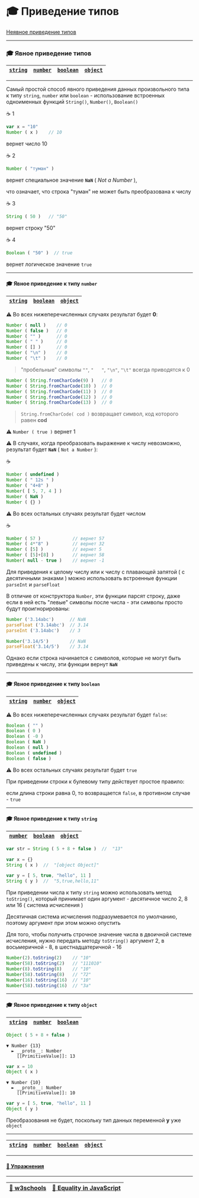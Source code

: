 # :mortar_board: Приведение типов

[Неявное приведение типов](Implicit-type-conversion)

***

### :mortar_board: Явное приведение типов

| [`string`](#string) | [`number`](#number) | [`boolean`](#boolean) | [`object`](#object) |
|-|-|-|-|

***

Самый простой способ явного приведения данных произвольного типа к типу `string`, `number` или `boolean` - 
использование встроенных одноименных функций `String()`,  `Number()`,  `Boolean()`

:coffee: 1

```javascript
var x = "10"
Number ( x )    // 10
```

вернет число 10

:coffee: 2

```javascript
Number ( "туман" )
```

вернет специальное значение  **`NaN`** ( _Not  a  Number_ ), 

что означает, что строка "туман" не может быть преобразована к числу

:coffee: 3

```javascript
String ( 50 )   // "50"
```

вернет строку "50"

:coffee: 4

```javascript
Boolean ( "50" )  // true
```

вернет логическое значение  `true`

***

<a name="number"></a>
#### :mortar_board: Явное приведение к типу `number`

| [`string`](#string) | [`boolean`](#boolean) | [`object`](#object) |
|-|-|-|

:warning: Во всех нижеперечисленных случаях результат будет **0**:

```javascript
Number ( null )    // 0
Number ( false )   // 0
Number ( "" )      // 0
Number ( " " )     // 0
Number ( [] )      // 0
Number ( "\n" )    // 0
Number ( "\t" )    // 0
```

> "пробельные" символы `""`, `"   "`, `"\n"`, `"\t"` всегда приводятся к 0

```javascript 
Number ( String.fromCharCode(9) )   // 0
Number ( String.fromCharCode(10) )  // 0
Number ( String.fromCharCode(11) )  // 0
Number ( String.fromCharCode(12) )  // 0
Number ( String.fromCharCode(13) )  // 0
```

> `String.fromCharCode( cod )` возвращает символ, код которого равен **cod**

:warning: `Number ( true )`  вернет 1

:warning: В случаях, когда преобразовать выражение к числу невозможно, результат будет  **`NaN`** ( `Not a Number` ):

:coffee:

```javascript
Number ( undefined )
Number ( " 12s " )
Number ( "4+8" )
Number( [ 5, 7, 4 ] )
Number ( NaN )
Number ( {} )
```

:warning:  Во всех остальных случаях результат будет  числом

:coffee:

```javascript
Number ( 57 )            // вернет 57
Number ( 4*"8" )         // вернет 32
Number ( [5] )           // вернет 5
Number ( [5]+[8] )       // вернет 58
Number( null - true )    // вернет -1
```

Для приведения к целому числу или к числу с плавающей запятой ( с десятичными знаками ) можно использовать встроенные функции `parseInt` и `parseFloat`

В отличие от конструктора `Number`, эти функции парсят строку, даже если в ней есть "левые" символы после числа - эти символы просто будут проигнорированы:

```javascript
Number ('3.14abc')      // NaN
parseFloat ('3.14abc')  // 3.14
parseInt ('3.14abc')    // 3

Number('3.14/5')        // NaN
parseFloat('3.14/5')    // 3.14
```

Однако если строка начинается с символов, которые не могут быть приведены к числу, эти функции вернут **`NaN`**

***

<a name="boolean"></a>
#### :mortar_board: Явное приведение к типу `boolean`

| [`string`](#string) | [`number`](#number) | [`object`](#object) |
|-|-|-|

:warning: Во всех нижеперечисленных случаях результат будет  `false`:

```javascript
Boolean ( "" ) 
Boolean ( 0 )     
Boolean ( -0 )  
Boolean ( NaN ) 
Boolean ( null )
Boolean ( undefined )
Boolean ( false ) 
```

:warning: Во всех остальных случаях результат будет  `true`

При приведении строки к булевому типу действует простое правило: 

если длина строки равна 0, то возвращается `false`, в противном случае - `true`

***

<a name="string"></a>
#### :mortar_board: Явное приведение к типу `string`

| [`number`](#number) | [`boolean`](#boolean) | [`object`](#object) |
|-|-|-|

```javascript
var str = String ( 5 + 8 + false )  //  "13"

var x = {}
String ( x )  //  "[object Object]"

var y = [ 5, true, "hello", 11 ]
String ( y )  //  "5,true,hello,11"
```

При приведении числа к типу `string` можно использовать метод `toString()`, который принимает один аргумент - десятичное число 2, 8 или 16 ( система исчисления )

Десятичная система исчисления подразумевается по умолчанию, поэтому аргумент при этом можно опустить

Для того, чтобы получить строчное значение числа в двоичной системе исчисления, нужно передать методу `toString()` аргумент 2, в восьмеричной - 8, в шестнадцатеричной - 16

```javascript
Number(2).toString(2)    // "10"
Number(58).toString(2)   // "111010"
Number(8).toString(8)    // "10"
Number(58).toString(8)   // "72"
Number(16).toString(16)  // "10"
Number(58).toString(16)  // "3a"
```

***

<a name="object"></a>
#### :mortar_board: Явное приведение к типу `object`

| [`string`](#string) | [`number`](#number) | [`boolean`](#boolean) |
|-|-|-|

```javascript
Object ( 5 + 8 + false )
```

```console
▼ Number {13}
  ► __proto__: Number
    [[PrimitiveValue]]: 13
```

```javascript
var x = 10
Object ( x )
```

```console
▼ Number {10}
  ► __proto__: Number
    [[PrimitiveValue]]: 10
```

```javascript
var y = [ 5, true, "hello", 11 ]
Object ( y )
```
Преобразования не будет, поскольку тип данных переменной **y** уже `object`

***

| [`string`](#string) | [`number`](#number) | [`boolean`](#boolean) | [`object`](#object) |
|-|-|-|-|

***

#### [:briefcase: Упражнения](https://docs.google.com/forms/d/e/1FAIpQLSdFHuyyukF2rmA04BN1AmS5MCNXWgQmR5t7mmxyTpzdBZVGGw/viewform)

***
| [:link: w3schools](https://www.w3schools.com/jsref/jsref_infinity.asp) | [:link: Equality in JavaScript](https://dorey.github.io/JavaScript-Equality-Table/unified/) |
|-|-|